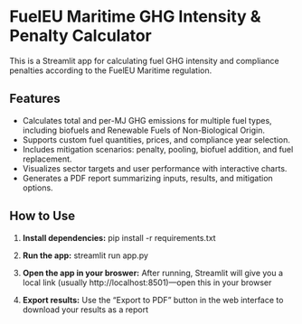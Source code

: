 # FuelEU Maritime GHG Intensity & Penalty Calculator

This is a Streamlit app for calculating fuel GHG intensity and compliance penalties according to the FuelEU Maritime regulation.

## Features

- Calculates total and per-MJ GHG emissions for multiple fuel types, including biofuels and Renewable Fuels of Non-Biological Origin.
- Supports custom fuel quantities, prices, and compliance year selection.
- Includes mitigation scenarios: penalty, pooling, biofuel addition, and fuel replacement.
- Visualizes sector targets and user performance with interactive charts.
- Generates a PDF report summarizing inputs, results, and mitigation options.

## How to Use

1. **Install dependencies:**
pip install -r requirements.txt

2. **Run the app:**
streamlit run app.py

3. **Open the app in your broswer:**
After running, Streamlit will give you a local link (usually http://localhost:8501)—open this in your browser

4. **Export results:**
Use the “Export to PDF” button in the web interface to download your results as a report

